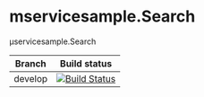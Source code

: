 # mservicesample.Search
μservicesample.Search

|Branch             |Build status                                                  
|-------------------|-----------------------------------------------------
|develop            |[![Build Status](https://travis-ci.org/georgedds/mservicesample.Search.svg?branch=develop)](https://travis-ci.org/georgedds/mservicesample.Search)

